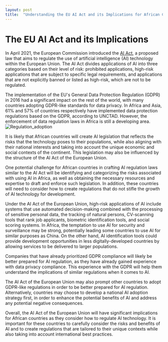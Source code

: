 ```yaml
---
layout: post
title:  "Understanding the EU AI Act and its Implications for African Countries"
---
```


# The EU AI Act and its Implications

In April 2021, the European Commission introduced the [AI Act](https://artificialintelligenceact.eu/), a proposed law that aims to regulate the use of artificial intelligence (AI) technology within the European Union. The AI Act divides applications of AI into three categories based on their level of risk: prohibited applications, high-risk applications that are subject to specific legal requirements, and applications that are not explicitly banned or listed as high-risk, which are not to be regulated.

The implementation of the EU's General Data Protection Regulation (GDPR) in 2016 had a significant impact on the rest of the world, with many countries adopting GDPR-like standards for data privacy. In Africa and Asia, 61% and 57% of countries respectively have implemented data protection regulations based on the GDPR, according to UNCTAD. However, the enforcement of data regulation laws in Africa is still a developing area.
![Regulation_adoption](/assets/datactAfrica.jpg)

It is likely that African countries will create AI legislation that reflects the risks that the technology poses to their populations, while also aligning with their national interests and taking into account the unique economic and social contexts of the continent. This legislation may also be influenced by the structure of the AI Act of the European Union.

One potential challenge for African countries in crafting AI regulation laws similar to the AI Act will be identifying and categorizing the risks associated with using AI in Africa, as well as obtaining the necessary resources and expertise to draft and enforce such legislation. In addition, these countries will need to consider how to create regulations that do not stifle the growth of AI technology for development.

Under the AI Act of the European Union, high-risk applications of AI include systems that use automated decision-making combined with the processing of sensitive personal data, the tracking of natural persons, CV-scanning tools that rank job applicants, biometric identification tools, and social scoring systems. In Africa, the temptation to use AI for security and surveillance may be strong, potentially leading some countries to use AI for similar purposes as China. On the other hand, AI identification tools could provide development opportunities in less digitally-developed countries by allowing services to be delivered to larger populations.

Companies that have already prioritized GDPR compliance will likely be better prepared for AI regulation, as they have already gained experience with data privacy compliance. This experience with the GDPR will help them understand the implications of similar regulations when it comes to AI.

The AI Act of the European Union may also prompt other countries to adopt GDPR-like regulations in order to be better prepared for AI regulation. Alternatively, countries may choose to develop a national AI adoption strategy first, in order to enhance the potential benefits of AI and address any potential negative consequences.

Overall, the AI Act of the European Union will have significant implications for African countries as they consider how to regulate AI technology. It is important for these countries to carefully consider the risks and benefits of AI and to create regulations that are tailored to their unique contexts while also taking into account international best practices.

